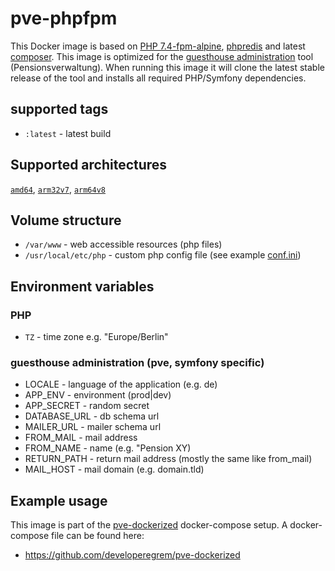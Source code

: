 

# pve-phpfpm

This Docker image is based on [PHP 7.4-fpm-alpine](https://hub.docker.com/_/php/), [phpredis](https://github.com/phpredis/phpredis) and latest [composer](https://hub.docker.com/_/composer).
This image is optimized for the [guesthouse administration](https://github.com/developeregrem/pve) tool (Pensionsverwaltung).
When running this image it will clone the latest stable release of the tool and installs all required PHP/Symfony dependencies.

## supported tags

 - `:latest` - latest build

## Supported architectures  
[`amd64`](https://hub.docker.com/r/amd64/php/),  [`arm32v7`](https://hub.docker.com/r/arm32v7/php/), [`arm64v8`](https://hub.docker.com/r/arm64v8/php/)
		
## Volume structure

 - `/var/www` - web accessible resources (php files)
 - `/usr/local/etc/php` - custom php config file (see example [conf.ini](https://github.com/developeregrem/pve-dockerized/blob/master/conf/php/conf.ini))

## Environment variables

### PHP
 - `TZ` - time zone e.g. "Europe/Berlin"

### guesthouse administration (pve, symfony specific)

- LOCALE - language of the application (e.g. de)
- APP_ENV - environment (prod|dev)
- APP_SECRET - random secret
- DATABASE_URL - db schema url
- MAILER_URL - mailer schema url
- FROM_MAIL - mail address
- FROM_NAME - name (e.g. "Pension XY)
- RETURN_PATH - return mail address (mostly the same like from_mail)
- MAIL_HOST - mail domain (e.g. domain.tld)
 
## Example usage

This image is part of the [pve-dockerized](https://github.com/developeregrem/pve-dockerized) docker-compose setup. A docker-compose file can be found here:

- https://github.com/developeregrem/pve-dockerized
